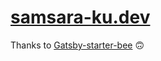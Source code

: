 # [samsara-ku.dev](https://samsara-ku.dev)

Thanks to [Gatsby-starter-bee](https://github.com/JaeYeopHan/gatsby-starter-bee) 🙃
